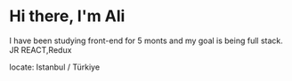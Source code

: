 # Hi there, I'm Ali 

 I have been studying front-end   for 5 monts and my goal is being full stack.
JR REACT,Redux


 locate: Istanbul / Türkiye



